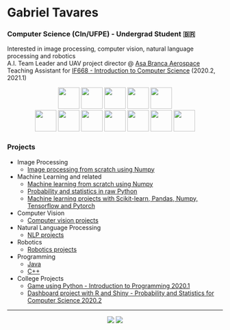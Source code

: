 # Gabriel Tavares
### Computer Science (CIn/UFPE) - Undergrad Student :brazil:
Interested in image processing, computer vision, natural language processing and robotics \
A.I. Team Leader and UAV project director @ [Asa Branca Aerospace](https://github.com/RDAsaBranca) \
Teaching Assistant for <a href="https://www.cin.ufpe.br/~if668/" target="_blank">IF668 - Introduction to Computer Science</a> (2020.2, 2021.1)   
<div align="center">
  <img style= "height: 50"src="https://img.shields.io/badge/python-3670A0?style=for-the-badge&logo=python&logoColor=ffdd54"></img>
  <img style= "height: 50"src="https://img.shields.io/badge/c++-%2300599C.svg?style=for-the-badge&logo=c%2B%2B&logoColor=white"></img>
  <img style= "height: 50"src="https://img.shields.io/badge/java-%23ED8B00.svg?style=for-the-badge&logo=java&logoColor=white"></img>
  <img style= "height: 50"src="https://img.shields.io/badge/-Julia-9558B2?style=for-the-badge&logo=julia&logoColor=white"></img>
  <img style= "height: 50"src="https://img.shields.io/badge/r-%23276DC3.svg?style=for-the-badge&logo=r&logoColor=white"></img>
</div>
<div align="center">
  <img style= "height: 50"src="https://img.shields.io/badge/TensorFlow-FF6F00?style=for-the-badge&logo=TensorFlow&logoColor=white"></img>
  <img style= "height: 50"src="https://img.shields.io/badge/Keras-D00000?style=for-the-badge&logo=Keras&logoColor=white"></img>
  <img style= "height: 50"src="https://img.shields.io/badge/scikit_learn-F7931E?style=for-the-badge&logo=scikit-learn&logoColor=white"></img>
  <img style= "height: 50"src="https://img.shields.io/badge/Numpy-777BB4?style=for-the-badge&logo=numpy&logoColor=white"></img>
  <img style= "height: 50"src="https://img.shields.io/badge/Pandas-2C2D72?style=for-the-badge&logo=pandas&logoColor=white"></img>
  <img style= "height: 50"src="https://img.shields.io/badge/PyTorch-EE4C2C?style=for-the-badge&logo=PyTorch&logoColor=white"></img>
  <img style= "height: 50"src="https://img.shields.io/badge/OpenCV-27338e?style=for-the-badge&logo=OpenCV&logoColor=white"></img>
</div>



### Projects
- Image Processing
  - [Image processing from scratch using Numpy](https://github.com/booleangabs/Image-Processing-With-Numpy)
- Machine Learning and related
  - [Machine learning from scratch using Numpy](https://github.com/booleangabs/Machine-Learning-With-Numpy)
  - [Probability and statistics in raw Python](https://github.com/booleangabs/Probability-and-Statistics-From-Scratch)
  - [Machine learning projects with Scikit-learn, Pandas, Numpy, Tensorflow and Pytorch](https://github.com/booleangabs/Machine-Learning-Projects)
- Computer Vision
  - [Computer vision projects](https://github.com/booleangabs/Computer-Vision-Projects)
- Natural Language Processing
  - [NLP projects](https://github.com/booleangabs/NLP-Projects)
- Robotics
  - [Robotics projects](https://github.com/booleangabs/Robotics-projects)
- Programming
  - [Java](https://github.com/booleangabs/Learning-Java)
  - [C++](https://github.com/booleangabs/Learning-Cpp)
- College Projects
  - [Game using Python - Introduction to Programming 2020.1](https://github.com/booleangabs/Projeto-IP-2020.1)
  - [Dashboard project with R and Shiny - Probability and Statistics for Computer Science 2020.2](https://github.com/booleangabs/Airlines-Data-Dashboard)
***


<div align="center">
  <img src="https://github-readme-stats.vercel.app/api?username=booleangabs&count_private=true&layout=compact&theme=react&hide_border=true&bg_color=0D1117"></img>
  <img src="https://github-readme-stats.vercel.app/api/top-langs/?username=booleangabs&langs_count=8&count_private=true&layout=compact&theme=react&hide_border=true&bg_color=0D1117"></img>
</div>
